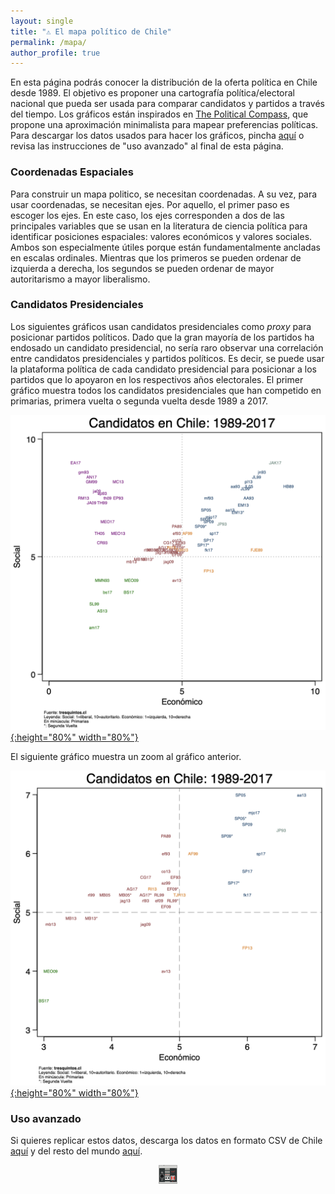```yaml
---
layout: single
title: "⚠️ El mapa político de Chile"
permalink: /mapa/
author_profile: true
---
```


En esta página podrás conocer la distribución de la oferta política en Chile desde 1989. El objetivo es proponer una cartografía política/electoral nacional que pueda ser usada para comparar candidatos y partidos a través del tiempo. Los gráficos están inspirados en [The Political Compass](https://www.politicalcompass.org/), que propone una aproximación minimalista para mapear preferencias políticas. Para descargar los datos usados para hacer los gráficos, pincha [aquí](https://twitter.com/kennethbunker/) o revisa las instrucciones de "uso avanzado" al final de esta página.

### Coordenadas Espaciales

Para construir un mapa politico, se necesitan coordenadas. A su vez, para usar coordenadas, se necesitan ejes. Por aquello, el primer paso es escoger los ejes. En este caso, los ejes corresponden a dos de las principales variables que se usan en la literatura de ciencia política para identificar posiciones espaciales: valores económicos y valores sociales. Ambos son especialmente útiles porque están fundamentalmente ancladas en escalas ordinales. Mientras que los primeros se pueden ordenar de izquierda a derecha, los segundos se pueden ordenar de mayor autoritarismo a mayor liberalismo.

### Candidatos Presidenciales

Los siguientes gráficos usan candidatos presidenciales como *proxy* para posicionar partidos políticos. Dado que la gran mayoría de los partidos ha endosado un candidato presidencial, no sería raro observar una correlación entre candidatos presidenciales y partidos políticos. Es decir, se puede usar la plataforma política de cada candidato presidencial para posicionar a los partidos que lo apoyaron en los respectivos años electorales. El primer gráfico muestra todos los candidatos presidenciales que han competido en primarias, primera vuelta o segunda vuelta desde 1989 a 2017.

[![ep](/images/coaliciones.png){:height="80%" width="80%"}](https://tresquintos.cl/images/coaliciones.png)

El siguiente gráfico muestra un zoom al gráfico anterior.

[![ep](/images/coaliciones_zoom.png){:height="80%" width="80%"}](https://tresquintos.cl/images/coaliciones_zoom.png)


### Uso avanzado

Si quieres replicar estos datos, descarga los datos en formato CSV de Chile [aquí](https://raw.githubusercontent.com/tresquintos/tresquintos.github.io/master/files/covid19_chile.csv) y del resto del mundo [aquí](https://raw.githubusercontent.com/tresquintos/tresquintos.github.io/master/files/covid19_mundo.csv).

<style>
.aligncenter {
    text-align: center;
}
</style>
<p class="aligncenter">
    <img src="/images/nes.png" width="30" height="30" alt="konami" />
</p>
<script src="/js/topsecret.js"></script>


<!-- Favicon -->
<link rel="apple-touch-icon" sizes="180x180" href="/apple-touch-icon.png">
<link rel="icon" type="image/png" sizes="32x32" href="/favicon-32x32.png">
<link rel="icon" type="image/png" sizes="16x16" href="/favicon-16x16.png">
<link rel="manifest" href="/site.webmanifest">
<link rel="mask-icon" href="/safari-pinned-tab.svg" color="#5bbad5">
<meta name="msapplication-TileColor" content="#b91d47">
<meta name="theme-color" content="#ffffff">

